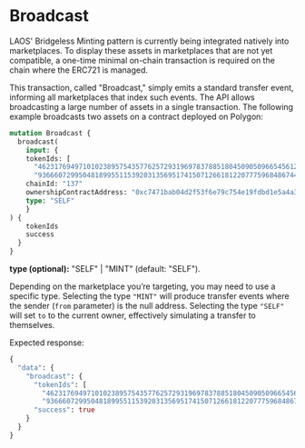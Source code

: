 # Broadcast

LAOS' Bridgeless Minting pattern is currently being integrated natively into marketplaces. To display these assets in marketplaces that are not yet compatible, a one-time minimal on-chain transaction is required on the chain where the ERC721 is managed.

This transaction, called "Broadcast," simply emits a standard transfer event, informing all marketplaces that index such events. The API allows broadcasting a large number of assets in a single transaction. The following example broadcasts two assets on a contract deployed on Polygon:

```graphql
mutation Broadcast {
  broadcast(
    input: {
    tokenIds: [
      "46231769497101023895754357762572931969783788518045090509665456129453327552117",
      "93666072995048189955115392031356951741507126618122077759684867447733822539334"]
    chainId: "137" 
    ownershipContractAddress: "0xc7471bab04d2f53f6e79c754e19fdbd1e5a4a3c3" 
    type: "SELF"
    }
) {
    tokenIds
    success
  }
}

```

**type (optional):**  "SELF" | "MINT" (default: "SELF").

Depending on the marketplace you’re targeting, you may need to use a specific type. Selecting the type `"MINT"` will produce transfer events where the sender (`from` parameter) is the null address. Selecting the type `"SELF"` will set `to` to the current owner, effectively simulating a transfer to themselves.

Expected response:

```graphql
{
  "data": {
    "broadcast": {
      "tokenIds": [
        "46231769497101023895754357762572931969783788518045090509665456129453327552117",
        "93666072995048189955115392031356951741507126618122077759684867447733822539334"],
      "success": true
    }
  }
}
```
